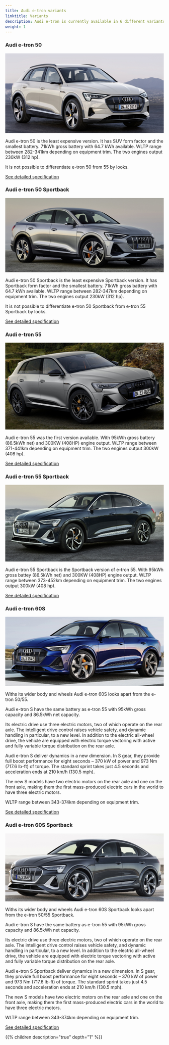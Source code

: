 ```yaml
---
title: Audi e-tron variants
linktitle: Variants
description: Audi e-tron is currently available in 6 different variants. Here you find which are available.
weight: 1
---
```


### Audi e-tron 50

![Audi e-tron 50](audi-e-tron-50.jpg "Audi e-tron 50 in Siam beige and black optics")

Audi e-tron 50 is the least expensive version. It has SUV form factor and the smallest battery.
71kWh gross battery with 64.7 kWh available. WLTP range between 282-341km depending on equipment trim. The two engines output 230kW (312 hp).

It is not possible to differentiate e-tron 50 from 55 by looks.

[See detailed specification](/models/e-tron/specifications/#audi-e-tron-50)

### Audi e-tron 50 Sportback

![Audi e-tron 50](audi-e-tron-50-sportback.jpg "Audi e-tron 50 in Siam beige and black optics")

Audi e-tron 50 Sportback is the least expensive Sportback version. It has Sportback form factor and the smallest battery.
71kWh gross battery with 64.7 kWh available. WLTP range between 282-347km depending on equipment trim. The two engines output 230kW (312 hp).

It is not possible to differentiate e-tron 50 Sportback from e-tron 55 Sportback by looks.

[See detailed specification](/models/e-tron/specifications/#audi-e-tron-50-sportback)

### Audi e-tron 55

![Audi e-tron 55](audi-e-tron-55.jpg "Audi e-tron 55 S-Line in chronos grey")

Audi e-tron 55 was the first version available. With 95kWh gross battery (86.5kWh net) and 300KW (408HP) engine output.
WLTP range between 371-441km depending on equipment trim. The two engines output 300kW (408 hp).

[See detailed specification](/models/e-tron/specifications/#audi-e-tron-55)

### Audi e-tron 55 Sportback

![Audi e-tron 55](audi-e-tron-55-sportback.jpg "Audi e-tron 55 Sportback S-Line in Plasma blue")

Audi e-tron 55 Sportback is the Sportback version of e-tron 55. With 95kWh gross battey (86.5kWh net) and 300KW (408HP) engine output.
WLTP range between 373-452km depending on equipment trim. The two engines output 300kW (408 hp).

[See detailed specification](/models/e-tron/specifications/#audi-e-tron-55-sportback)

### Audi e-tron 60S

![Audi e-tron 60S](audi-e-tron-s.jpg "Audi e-tron 60S")

Withs its wider body and wheels Audi e-tron 60S looks apart from the e-tron 50/55.

Audi e-tron S have the same battery as e-tron 55 with 95kWh gross capacity and 86.5kWh net capacity.

Its electric drive use three electric motors, two of which operate on the rear axle. The intelligent drive control raises vehicle safety, and dynamic handling in particular, to a new level.
 In addition to the electric all-wheel drive, the vehicle are equipped with electric torque vectoring with active and fully variable torque distribution on the rear axle.

Audi e-tron S  deliver dynamics in a new dimension. In S gear, they provide full boost performance for eight seconds – 370 kW of power and 973 Nm (717.6 lb-ft) of torque.
The standard sprint takes just 4.5 seconds and acceleration ends at 210 km/h (130.5 mph).

The new S models have two electric motors on the rear axle and one on the front axle, making them the first mass-produced electric cars in the world to have three electric motors.

WLTP range between 343-374km depending on equipment trim.

[See detailed specification](/models/e-tron/specifications/#audi-e-tron-60s)

### Audi e-tron 60S Sportback

![Audi e-tron 60S Sportback](audi-e-tron-s-sportback.jpg "Audi e-tron 60S Sportback")

Withs its wider body and wheels Audi e-tron 60S Sportback looks apart from the e-tron 50/55 Sportback.

Audi e-tron S have the same battery as e-tron 55 with 95kWh gross capacity and 86.5kWh net capacity.

Its electric drive use three electric motors, two of which operate on the rear axle. The intelligent drive control raises vehicle safety, and dynamic handling in particular, to a new level.
 In addition to the electric all-wheel drive, the vehicle are equipped with electric torque vectoring with active and fully variable torque distribution on the rear axle.

Audi e-tron S Sportback deliver dynamics in a new dimension. In S gear, they provide full boost performance for eight seconds – 370 kW of power and 973 Nm (717.6 lb-ft) of torque.
The standard sprint takes just 4.5 seconds and acceleration ends at 210 km/h (130.5 mph).

The new S models have two electric motors on the rear axle and one on the front axle, making them the first mass-produced electric cars in the world to have three electric motors.

WLTP range between 343-374km depending on equipment trim.

[See detailed specification](/models/e-tron/specifications/#audi-e-tron-60s-sportback)

{{% children description="true" depth="1" %}}

